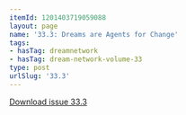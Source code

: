 ```yaml
---
itemId: 1201403719059088
layout: page
name: '33.3: Dreams are Agents for Change'
tags:
- hasTag: dreamnetwork
- hasTag: dream-network-volume-33
type: post
urlSlug: '33.3'
---
```

<a href="files/pdfs/Volume_33/33.3_change.pdf" download="">Download issue 33.3</a>